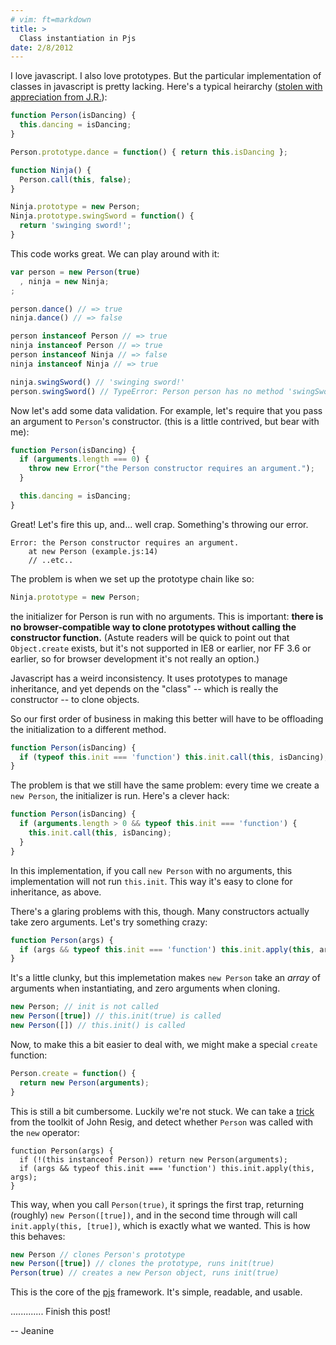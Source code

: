 ```yaml
---
# vim: ft=markdown
title: >
  Class instantiation in Pjs
date: 2/8/2012
---
```


I love javascript.  I also love prototypes.  But the particular implementation of classes in javascript is pretty lacking.  Here's a typical heirarchy ([stolen with appreciation from J.R.][jr-inheritance]):

``` javascript
function Person(isDancing) {
  this.dancing = isDancing;
}

Person.prototype.dance = function() { return this.isDancing };

function Ninja() {
  Person.call(this, false);
}

Ninja.prototype = new Person;
Ninja.prototype.swingSword = function() {
  return 'swinging sword!';
}
```

This code works great.  We can play around with it:

``` javascript
var person = new Person(true)
  , ninja = new Ninja;
;

person.dance() // => true
ninja.dance() // => false

person instanceof Person // => true
ninja instanceof Person // => true
person instanceof Ninja // => false
ninja instanceof Ninja // => true

ninja.swingSword() // 'swinging sword!'
person.swingSword() // TypeError: Person person has no method 'swingSword'
```

Now let's add some data validation.  For example, let's require that you pass an argument to `Person`'s constructor.  (this is a little contrived, but bear with me):

``` javascript
function Person(isDancing) {
  if (arguments.length === 0) {
    throw new Error("the Person constructor requires an argument.");
  }

  this.dancing = isDancing;
}
```

Great!  Let's fire this up, and... well crap.  Something's throwing our error.

```
Error: the Person constructor requires an argument.
    at new Person (example.js:14)
    // ..etc..
```

The problem is when we set up the prototype chain like so:

``` javascript
Ninja.prototype = new Person;
```

the initializer for Person is run with no arguments.  This is important: **there is no browser-compatible way to clone prototypes without calling the constructor function.** (Astute readers will be quick to point out that `Object.create` exists, but it's not supported in IE8 or earlier, nor FF 3.6 or earlier, so for browser development it's not really an option.)

Javascript has a weird inconsistency.  It uses prototypes to manage inheritance, and yet depends on the "class" -- which is really the constructor -- to clone objects.

So our first order of business in making this better will have to be offloading the initialization to a different method.

``` javascript
function Person(isDancing) {
  if (typeof this.init === 'function') this.init.call(this, isDancing);
}
```

The problem is that we still have the same problem: every time we create a `new Person`, the initializer is run.  Here's a clever hack:

``` javascript
function Person(isDancing) {
  if (arguments.length > 0 && typeof this.init === 'function') {
    this.init.call(this, isDancing);
  }
}
```

<!--
You may recognize the `if (!(this instanceof Person))` trap from [John Resig][jr-instantiation].  This allows us to behave slightly differently when `Person()` is called than when `new Person` is called.  In the first case, javascript will always set `this` to the global object - in the second, `this` is the new instance. 
-->

In this implementation, if you call `new Person` with no arguments, this implementation will not run `this.init`.  This way it's easy to clone for inheritance, as above.

There's a glaring problems with this, though.  Many constructors actually take zero arguments.  Let's try something crazy:

``` javascript
function Person(args) {
  if (args && typeof this.init === 'function') this.init.apply(this, args);
}
```

It's a little clunky, but this implemetation makes `new Person` take an *array* of arguments when instantiating, and zero arguments when cloning.

``` javascript
new Person; // init is not called
new Person([true]) // this.init(true) is called
new Person([]) // this.init() is called
```

Now, to make this a bit easier to deal with, we might make a special `create` function:

``` javascript
Person.create = function() {
  return new Person(arguments);
}
```

This is still a bit cumbersome.  Luckily we're not stuck.  We can take a [trick][jr-instantiation] from the toolkit of John Resig, and detect whether `Person` was called with the `new` operator:

```
function Person(args) {
  if (!(this instanceof Person)) return new Person(arguments);
  if (args && typeof this.init === 'function') this.init.apply(this, args);
}
```

This way, when you call `Person(true)`, it springs the first trap, returning (roughly) `new Person([true])`, and in the second time through will call `init.apply(this, [true])`, which is exactly what we wanted.  This is how this behaves:

``` javascript
new Person // clones Person's prototype
new Person([true]) // clones the prototype, runs init(true)
Person(true) // creates a new Person object, runs init(true)
```

This is the core of the [pjs][pjs-src] framework.  It's simple, readable, and usable.

............. Finish this post!

-- Jeanine

[jr-inheritance]: http://ejohn.org/blog/simple-javascript-inheritance/
[jr-instantiation]: http://ejohn.org/blog/simple-class-instantiation/
[pjs-src]: https://github.com/jneen/pjs/blob/master/src/p.js#L40
